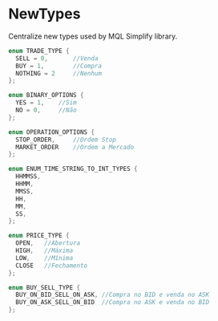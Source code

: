 # NewTypes

Centralize new types used by MQL Simplify library.

```c++
enum TRADE_TYPE {
  SELL = 0,       //Venda
  BUY = 1,        //Compra
  NOTHING = 2     //Nenhum
};
```

```c++
enum BINARY_OPTIONS {
  YES = 1,    //Sim
  NO = 0,     //Não
};
```

```c++
enum OPERATION_OPTIONS {
  STOP_ORDER,     //Ordem Stop
  MARKET_ORDER    //Ordem a Mercado
};
```

```c++
enum ENUM_TIME_STRING_TO_INT_TYPES {
  HHMMSS,
  HHMM,
  MMSS,
  HH,
  MM,
  SS,
};
```

```c++
enum PRICE_TYPE {
  OPEN,   //Abertura
  HIGH,   //Máxima
  LOW,    //Mínima
  CLOSE   //Fechamento
};
```

```c++
enum BUY_SELL_TYPE {
  BUY_ON_BID_SELL_ON_ASK, //Compra no BID e venda no ASK
  BUY_ON_ASK_SELL_ON_BID  //Compra no ASK e venda no BID
};

```
